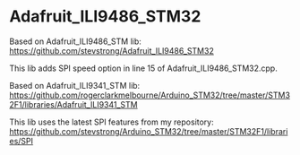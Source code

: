 # Adafruit_ILI9486_STM32

Based on Adafruit_ILI9486_STM lib: https://github.com/stevstrong/Adafruit_ILI9486_STM32

This lib adds SPI speed option in line 15 of Adafruit_ILI9486_STM32.cpp.

Based on Adafruit_ILI9341_STM lib: https://github.com/rogerclarkmelbourne/Arduino_STM32/tree/master/STM32F1/libraries/Adafruit_ILI9341_STM

This lib uses the latest SPI features from my repository: https://github.com/stevstrong/Arduino_STM32/tree/master/STM32F1/libraries/SPI

